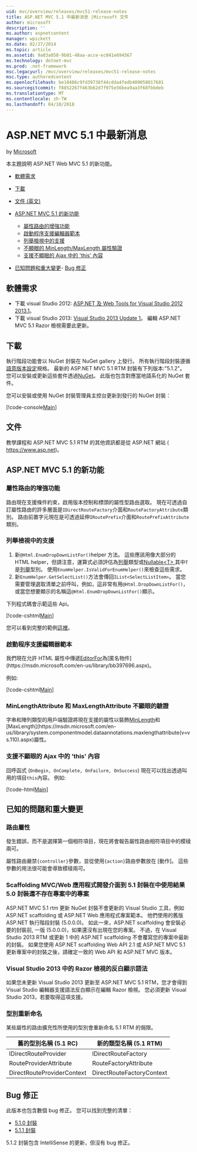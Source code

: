 ```yaml
---
uid: mvc/overview/releases/mvc51-release-notes
title: ASP.NET MVC 5.1 中最新消息 |Microsoft 文件
author: microsoft
description: ''
ms.author: aspnetcontent
manager: wpickett
ms.date: 02/27/2014
ms.topic: article
ms.assetid: 9a83a058-9b01-48aa-acce-ec041e694567
ms.technology: dotnet-mvc
ms.prod: .net-framework
msc.legacyurl: /mvc/overview/releases/mvc51-release-notes
msc.type: authoredcontent
ms.openlocfilehash: be10486c9fd39738f44cdda4fedb409058017601
ms.sourcegitcommit: f8852267f463b62d7f975e56bea9aa3f68fbbdeb
ms.translationtype: MT
ms.contentlocale: zh-TW
ms.lasthandoff: 04/10/2018
---
```

<a name="whats-new-in-aspnet-mvc-51"></a>ASP.NET MVC 5.1 中最新消息
====================
by [Microsoft](https://github.com/microsoft)

本主題說明 ASP.NET Web MVC 5.1 的新功能。

- [軟體需求](#SoftwareRequirements)
- [下載](#download)
- [文件 (英文)](#documentation)
- [ASP.NET MVC 5.1 的新功能](#new-features)

    - [屬性路由的增強功能](#AttributeRouting)
    - [啟動程序支援編輯器範本](#Bootstrap)
    - [列舉檢視中的支援](#Enum)
    - [不顯眼的 MinLength/MaxLength 屬性驗證](#Unobtrusive)
    - [支援不顯眼的 Ajax 中的 'this' 內容](#thisContext)
- [已知問題和重大變更](#KnownBreakingChanges)- [Bug 修正](#bug-fixes)

<a id="SoftwareRequirements"></a>
## <a name="software-requirements"></a>軟體需求

- 下載 visual Studio 2012: [ASP.NET 及 Web Tools for Visual Studio 2012 2013.1](https://go.microsoft.com/fwlink/?LinkId=390062)。
- 下載 visual Studio 2013: [Visual Studio 2013 Update 1](https://go.microsoft.com/fwlink/?LinkId=390064)。 編輯 ASP.NET MVC 5.1 Razor 檢視需要此更新。

<a id="download"></a>
## <a name="download"></a>下載

執行階段功能會以 NuGet 封裝在 NuGet gallery 上發行。 所有執行階段封裝遵循[語意版本設定](http://semver.org/)規格。 最新的 ASP.NET MVC 5.1 RTM 封裝有下列版本:"5.1.2"。 您可以安裝或更新這些套件透過[NuGet](http://www.nuget.org/packages/Microsoft.AspNet.Mvc/)。 此版也包含對應當地語系化的 NuGet 套件。

您可以安裝或使用 NuGet 封裝管理員主控台更新到發行的 NuGet 封裝：

[!code-console[Main](mvc51-release-notes/samples/sample1.cmd)]

<a id="documentation"></a>
## <a name="documentation"></a>文件

教學課程和 ASP.NET MVC 5.1 RTM 的其他資訊都是從 ASP.NET 網站 ( https://www.asp.net)。 

<a id="new-features"></a>
## <a name="new-features-in-aspnet-mvc-51"></a>ASP.NET MVC 5.1 的新功能

<a id="AttributeRouting"></a>

### <a name="attribute-routing-improvements"></a>屬性路由的增強功能

 路由現在支援條件約束，啟用版本控制和標頭的屬性型路由選取。 現在可透過自訂屬性路由的許多層面是`IDirectRouteFactory`介面和`RouteFactoryAttribute`類別。 路由前置字元現在是可透過延伸`IRoutePrefix`介面和`RoutePrefixAttribute`類別。 

<a id="Enum"></a>

### <a name="enum-support-in-views"></a>列舉檢視中的支援

1. 新`@Html.EnumDropDownListFor()`helper 方法。 這些應該用像大部分的 HTML helper，但請注意，運算式必須評估為[列舉](https://msdn.microsoft.com/en-us/library/cc138362.aspx)類型或[Nullable&lt;T&gt; ](https://msdn.microsoft.com/en-us/library/2cf62fcy.aspx)其中`T`是[列舉](https://msdn.microsoft.com/en-us/library/cc138362.aspx)型別。 使用`EnumHelper.IsValidForEnumHelper()`來檢查這些需求。
2. 新`EnumHelper.GetSelectList()`方法會傳回`IList<SelectListItem>`。 當您需要管理選取清單之前呼叫，例如，這非常有用`@Html.DropDownListFor()`，或當您想要顯示的名稱這`@Html.EnumDropDownListFor()`顯示。

下列程式碼會示範這些 Api。

[!code-cshtml[Main](mvc51-release-notes/samples/sample2.cshtml)]

您可以看到完整的範例[這裡](https://aspnet.codeplex.com/SourceControl/latest#Samples/MVC/EnumSample/)。

<a id="Bootstrap"></a>

### <a name="bootstrap-support-for-editor-templates"></a>啟動程序支援編輯器範本

我們現在允許 HTML 屬性中傳遞[EditorFor](https://msdn.microsoft.com/en-us/library/system.web.mvc.html.editorextensions.editorfor(v=vs.100).aspx)為[匿名物件](https://msdn.microsoft.com/en-us/library/bb397696.aspx)。

例如: 

[!code-cshtml[Main](mvc51-release-notes/samples/sample3.cshtml)]

<a id="Unobtrusive"></a>

### <a name="unobtrusive-validation-for-minlengthattribute-and-maxlengthattribute"></a>MinLengthAttribute 和 MaxLengthAttribute 不顯眼的驗證

字串和陣列類型的用戶端驗證將現在支援的屬性以裝飾[MinLength](https://msdn.microsoft.com/en-us/library/system.componentmodel.dataannotations.minlengthattribute(v=vs.110).aspx)和[MaxLength](https://msdn.microsoft.com/en-us/library/system.componentmodel.dataannotations.maxlengthattribute(v=vs.110).aspx)屬性。

<a id="thisContext"></a>

### <a name="supporting-the-this-context-in-unobtrusive-ajax"></a>支援不顯眼的 Ajax 中的 'this' 內容

回呼函式 (`OnBegin, OnComplete, OnFailure, OnSuccess`) 現在可以找出透過叫用的項目`this`內容。 例如: 

[!code-html[Main](mvc51-release-notes/samples/sample4.html)]

<a id="KnownBreakingChanges"></a>

## <a name="known-issues-and-breaking-changes"></a>已知的問題和重大變更

### <a name="attribute-routing"></a>路由屬性

發生錯誤，而不是選擇第一個相符項目，現在將會報告屬性路由相符項目中的模稜兩可。

屬性路由嚴禁`{controller}`參數，並從使用`{action}`路由參數放在 [動作]。 這些參數的用法很可能會導致模稜兩可。 

### <a name="scaffolding-mvcweb-api-into-a-project-with-51-packages-results-in-50-packages-for-ones-that-dont-already-exist-in-the-project"></a>Scaffolding MVC/Web 應用程式開發介面到 5.1 封裝在中使用結果 5.0 封裝還不存在專案中的專案

ASP.NET MVC 5.1 rtm 更新 NuGet 封裝不會更新的 Visual Studio 工具，例如 ASP.NET scaffolding 或 ASP.NET Web 應用程式專案範本。 他們使用的舊版 ASP.NET 執行階段封裝 (5.0.0.0)。 如此一來，ASP.NET scaffolding 會安裝必要的封裝前, 一版 (5.0.0.0)，如果還沒有出現在您的專案。 不過，在 Visual Studio 2013 RTM 或更新 1 中的 ASP.NET scaffolding 不會覆寫您的專案中最新的封裝。 如果您使用 ASP.NET scaffolding Web API 2.1 或 ASP.NET MVC 5.1 更新專案中的封裝之後，請確定一致的 Web API 和 ASP.NET MVC 版本。 

### <a name="syntax-highlighting-for-razor-views-in-visual-studio-2013"></a>Visual Studio 2013 中的 Razor 檢視的反白顯示語法

如果您未更新 Visual Studio 2013 更新至 ASP.NET MVC 5.1 RTM，您才會得到 Visual Studio 編輯器支援語法反白顯示在編輯 Razor 檢視。 您必須更新 Visual Studio 2013，若要取得這項支援。 

### <a name="type-renames"></a>型別重新命名

某些屬性的路由擴充性所使用的型別會重新命名 5.1 RTM 的侷限。

| **舊的型別名稱 (5.1 RC)** | **新的類型名稱 (5.1 RTM)** |
| --- | --- |
| IDirectRouteProvider | IDirectRouteFactory |
| RouteProviderAttribute | RouteFactoryAttribute |
| DirectRouteProviderContext | DirectRouteFactoryContext |

<a id="bug-fixes"></a>
## <a name="bug-fixes"></a>Bug 修正

此版本也包含數個 bug 修正。 您可以找到完整的清單：

- [5.1.0 封裝](https://aspnetwebstack.codeplex.com/workitem/list/advanced?keyword=&amp;status=Closed&amp;type=All&amp;priority=All&amp;release=v5.1%20Preview|v5.1%20RTM&amp;assignedTo=All&amp;component=MVC&amp;sortField=AssignedTo&amp;sortDirection=Ascending&amp;page=0&amp;reasonClosed=Fixed)
- [5.1.1 封裝](https://aspnetwebstack.codeplex.com/workitem/list/advanced?keyword=&amp;status=All&amp;type=All&amp;priority=All&amp;release=v5.1.1%20RTM&amp;assignedTo=All&amp;component=MVC&amp;sortField=AssignedTo&amp;sortDirection=Ascending&amp;page=0&amp;reasonClosed=Fixed)

5.1.2 封裝包含 IntelliSense 的更新，但沒有 bug 修正。
